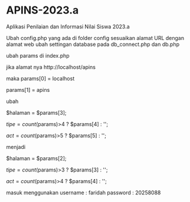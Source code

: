 # APINS-2023.a
Aplikasi Penilaian dan Informasi Nilai Siswa 2023.a

Ubah config.php yang ada di folder config sesuaikan alamat URL dengan alamat web
ubah settingan database pada db_connect.php dan db.php

ubah params di index.php

jika alamat nya http://localhost/apins

maka params[0] = localhost

params[1] = apins

ubah 

$halaman = $params[3];

$tipe = count($params)>4 ? $params[4] : '';

$act = count($params)>5 ? $params[5] : '';

menjadi 

$halaman = $params[2];

$tipe = count($params)>3 ? $params[3] : '';

$act = count($params)>4 ? $params[4] : '';


masuk menggunakan
username : faridah
password : 20258088
